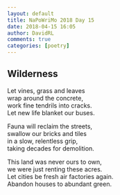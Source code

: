 ```yaml
---  
layout: default  
title: NaPoWriMo 2018 Day 15  
date: 2018-04-15 16:05  
author: DavidRL  
comments: true  
categories: [poetry]
---  
```

## Wilderness  

Let vines, grass and leaves  
wrap around the concrete,  
work fine tendrils into cracks.  
Let new life blanket our buses.  

Fauna will reclaim the streets,  
swallow our bricks and tiles  
in a slow, relentless grip,  
taking decades for demolition.  

This land was never ours to own,  
we were just renting these acres.  
Let cities be fresh air factories again.  
Abandon houses to abundant green.  
